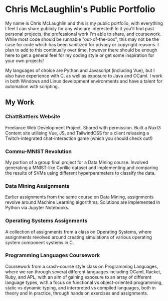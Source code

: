 # Chris McLaughlin's Public Portfolio

My name is Chris McLaughlin and this is my public portfolio, with everything I feel I can share publicly for any who are interested! In it you'll find past personal projects, the professional work I'm able to share, and coursework. While most code should be runnable "out-of-the-box", this may not be the case for code which has been sanitized for privacy or copyright reasons. I plan to add to this continually over time, however there should be enough here to get a general feel for my coding style or get some inspiration for your own projects!

My languages of choice are Python and Javascript (including Vue), but I also have experience with C, as well as exposure to Java and OCaml. I work in both Windows and Linux development environments and have a talent for automation with scripting.

## My Work
### ChattBattlers Website
Freelance Web Development Project. Shared with permission. Built a Nuxt3 Content site utilising Vue, JS, and TailwindCSS for a client releasing a Twitch-integrated chat-interaction game (which you should check out!)

### Commu-MNIST Revolution
My portion of a group final project for a Data Mining course. Involved generating a MNIST-like Cyrillic dataset and implementing and comparing the results of SVMs using different hyperparameters to classify the data.

### Data Mining Assignments
Earlier assignments from the same course on Data Mining, assignments revolve around Machine Learning algorithms. Solutions are implemented in Python via Jupyter Notebooks.

### Operating Systems Assignments
A collection of assignments from a class on Operating Systems, where assignments revolved around creating simulations of various operating system component systems in C.

### Programming Languages Coursework
Coursework from a crash-course style class on Programming Languages, where we ran through several different languages including OCaml, Racket, Ruby, and APL, with an aim of gaining exposure to an array of different language types, with a focus on functional vs object-oriented programming, static vs dynamic typing, and interpreted vs compiled languages, both in theory and in practice, through hands on exercises and assignments.